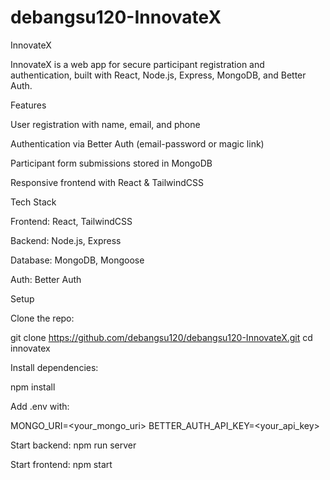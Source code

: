 # debangsu120-InnovateX

 InnovateX

InnovateX is a web app for secure participant registration and authentication, built with React, Node.js, Express, MongoDB, and Better Auth.

Features

User registration with name, email, and phone

Authentication via Better Auth (email-password or magic link)

Participant form submissions stored in MongoDB

Responsive frontend with React & TailwindCSS

Tech Stack

Frontend: React, TailwindCSS

Backend: Node.js, Express

Database: MongoDB, Mongoose

Auth: Better Auth

Setup

Clone the repo:

git clone https://github.com/debangsu120/debangsu120-InnovateX.git
cd innovatex


Install dependencies:

npm install


Add .env with:

MONGO_URI=<your_mongo_uri>
BETTER_AUTH_API_KEY=<your_api_key>


Start backend: npm run server

Start frontend: npm start